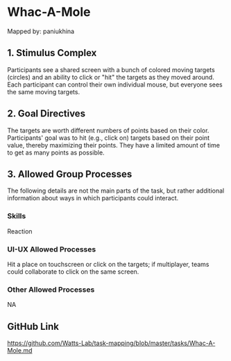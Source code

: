 # Whac-A-Mole

Mapped by: paniukhina 

## 1. Stimulus Complex
Participants see a shared screen with a bunch of colored moving targets (circles) and an ability to click or "hit" the targets as they moved around. Each participant can control their own individual mouse, but everyone sees the same moving targets.

## 2. Goal Directives 
The targets are worth different numbers of points based on their color. Participants' goal was to hit (e.g., click on) targets based on their point value, thereby maximizing their points. They have a limited amount of time to get as many points as possible.

## 3. Allowed Group Processes 
The following details are not the main parts of the task, but rather additional information about ways in which participants could interact.

### Skills 
Reaction

### UI-UX Allowed Processes
Hit a place on touchscreen or click on the targets; if multiplayer, teams could collaborate to click on the same screen.

### Other Allowed Processes
NA

## GitHub Link 
https://github.com/Watts-Lab/task-mapping/blob/master/tasks/Whac-A-Mole.md
